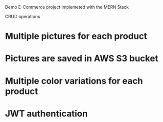 Demo E-Commerce project implemeted with the MERN Stack

CRUD operations
# Multiple pictures for each product
# Pictures are saved in AWS S3 bucket
# Multiple color variations for each product
# JWT authentication
